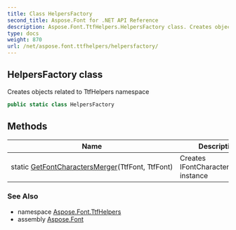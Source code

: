 ```yaml
---
title: Class HelpersFactory
second_title: Aspose.Font for .NET API Reference
description: Aspose.Font.TtfHelpers.HelpersFactory class. Creates objects related to TtfHelpers namespace
type: docs
weight: 870
url: /net/aspose.font.ttfhelpers/helpersfactory/
---
```

## HelpersFactory class

Creates objects related to TtfHelpers namespace

```csharp
public static class HelpersFactory
```

## Methods

| Name | Description |
| --- | --- |
| static [GetFontCharactersMerger](../../aspose.font.ttfhelpers/helpersfactory/getfontcharactersmerger/)(TtfFont, TtfFont) | Creates IFontCharactersMerger instance |

### See Also

* namespace [Aspose.Font.TtfHelpers](../../aspose.font.ttfhelpers/)
* assembly [Aspose.Font](../../)


